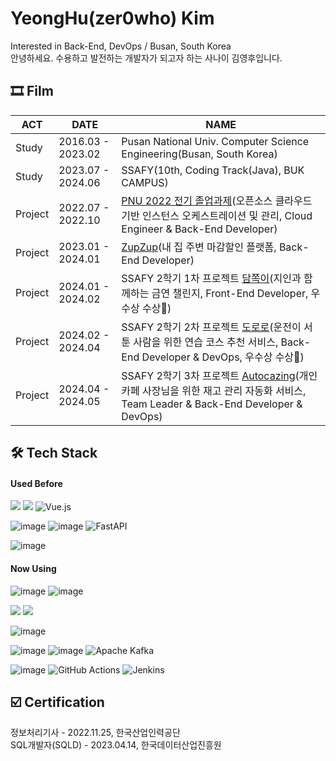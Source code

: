 # YeongHu(zer0who) Kim
Interested in Back-End, DevOps / Busan, South Korea  
안녕하세요. 수용하고 발전하는 개발자가 되고자 하는 사나이 김영후입니다.

## 🎞 Film
|ACT|DATE|NAME|
|---|---|---|
|Study|2016.03 - 2023.02|Pusan National Univ. Computer Science Engineering(Busan, South Korea)|
|Study|2023.07 - 2024.06|SSAFY(10th, Coding Track(Java), BUK CAMPUS)|
|Project|2022.07 - 2022.10|[PNU 2022 전기 졸업과제](https://github.com/zer0who/PNU-GRADUATION-TASK)(오픈소스 클라우드 기반 인스턴스 오케스트레이션 및 관리, Cloud Engineer & Back-End Developer)|
|Project|2023.01 - 2024.01|[ZupZup](https://github.com/zer0who/ZupZup_BackEnd)(내 집 주변 마감할인 플랫폼, Back-End Developer)|
|Project|2024.01 - 2024.02|SSAFY 2학기 1차 프로젝트 [담쪽이](https://github.com/zer0who/damjjok)(지인과 함께하는 금연 챌린지, Front-End Developer, 우수상 수상🥈)|
|Project|2024.02 - 2024.04|SSAFY 2학기 2차 프로젝트 [도로로](https://github.com/zer0who/dororo)(운전이 서툰 사람을 위한 연습 코스 추천 서비스, Back-End Developer & DevOps, 우수상 수상🥈)|
|Project|2024.04 - 2024.05|SSAFY 2학기 3차 프로젝트 [Autocazing](https://github.com/zer0who/Autocazing)(개인 카페 사장님을 위한 재고 관리 자동화 서비스, Team Leader & Back-End Developer & DevOps)|

## 🛠 Tech Stack
#### Used Before

<img src="https://img.shields.io/badge/JavaScript-F7DF1E?style=for-the-badge&logo=JavaScript&logoColor=white"> <img src="https://img.shields.io/badge/React-61DAFB?style=for-the-badge&logo=react&logoColor=white"> ![Vue.js](https://img.shields.io/badge/vuejs-%2335495e.svg?style=for-the-badge&logo=vuedotjs&logoColor=%234FC08D)

![image](	https://img.shields.io/badge/Python-FFD43B?style=for-the-badge&logo=python&logoColor=blue)
![image](https://img.shields.io/badge/Django-092E20?style=for-the-badge&logo=django&logoColor=green)
![FastAPI](https://img.shields.io/badge/FastAPI-005571?style=for-the-badge&logo=fastapi)

![image](https://img.shields.io/badge/OpenStack-EE0000?style=for-the-badge&logo=openstack&logoColor=white)

#### Now Using

![image](https://img.shields.io/badge/Java-007396?style=for-the-badge&logo=java17&logoColor=white)
![image](https://img.shields.io/badge/Spring_Boot-6DB33F?style=for-the-badge&logo=springboot&logoColor=green)

<img src="https://img.shields.io/badge/mysql-4479A1?style=for-the-badge&logo=mysql&logoColor=white"> <img src="https://img.shields.io/badge/postgre-4169E1?style=for-the-badge&logo=postgreSQL&logoColor=white">

![image](https://img.shields.io/badge/redis-%23DD0031.svg?&style=for-the-badge&logo=redis&logoColor=white)

![image](https://img.shields.io/badge/Docker-2CA5E0?style=for-the-badge&logo=docker&logoColor=white)
![image](https://img.shields.io/badge/docker_compose-blue?style=for-the-badge)
![Apache Kafka](https://img.shields.io/badge/Apache%20Kafka-000?style=for-the-badge&logo=apachekafka)

![image](https://img.shields.io/badge/Amazon_AWS-FF9900?style=for-the-badge&logo=amazonaws&logoColor=white)
![GitHub Actions](https://img.shields.io/badge/github%20actions-%232671E5.svg?style=for-the-badge&logo=githubactions&logoColor=white)
![Jenkins](https://img.shields.io/badge/jenkins-%232C5263.svg?style=for-the-badge&logo=jenkins&logoColor=white)

## ☑️ Certification
정보처리기사 - 2022.11.25, 한국산업인력공단  
SQL개발자(SQLD) - 2023.04.14, 한국데이터산업진흥원
